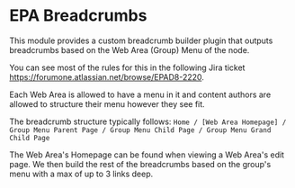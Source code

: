 # EPA Breadcrumbs

This module provides a custom breadcrumb builder plugin that outputs breadcrumbs
based on the Web Area (Group) Menu of the node.

You can see most of the rules for this in the following Jira ticket https://forumone.atlassian.net/browse/EPAD8-2220.

Each Web Area is allowed to have a menu in it and content authors are allowed to structure their menu however they see fit.


The breadcrumb structure typically follows:
`Home / [Web Area Homepage] / Group Menu Parent Page / Group Menu Child Page / Group Menu Grand Child Page`

The Web Area's Homepage can be found when viewing a Web Area's edit page. We then build the rest of the breadcrumbs based on the group's menu with a max of up to 3 links deep.
